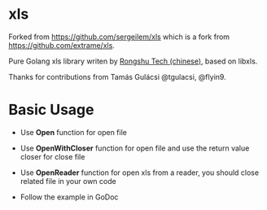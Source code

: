 # xls

Forked from https://github.com/sergeilem/xls which is a fork from https://github.com/extrame/xls.

Pure Golang xls library writen by [Rongshu Tech (chinese)](http://www.rongshu.tech), based on libxls. 

Thanks for contributions from Tamás Gulácsi @tgulacsi, @flyin9.

# Basic Usage

* Use **Open** function for open file
* Use **OpenWithCloser** function for open file and use the return value closer for close file
* Use **OpenReader** function for open xls from a reader, you should close related file in your own code

* Follow the example in GoDoc